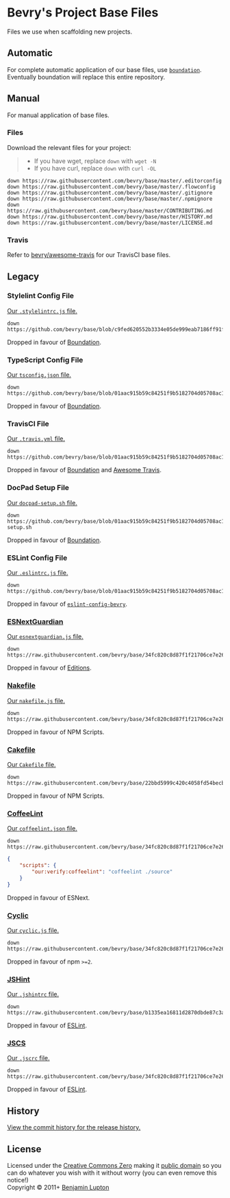 # Bevry's Project Base Files

Files we use when scaffolding new projects.

## Automatic

For complete automatic application of our base files, use [`boundation`](https://github.com/bevry/boundation). Eventually boundation will replace this entire repository.

## Manual

For manual application of base files.

### Files

Download the relevant files for your project:

> -   If you have wget, replace `down` with `wget -N`
> -   If you have curl, replace `down` with `curl -OL`

```shell
down https://raw.githubusercontent.com/bevry/base/master/.editorconfig
down https://raw.githubusercontent.com/bevry/base/master/.flowconfig
down https://raw.githubusercontent.com/bevry/base/master/.gitignore
down https://raw.githubusercontent.com/bevry/base/master/.npmignore
down https://raw.githubusercontent.com/bevry/base/master/CONTRIBUTING.md
down https://raw.githubusercontent.com/bevry/base/master/HISTORY.md
down https://raw.githubusercontent.com/bevry/base/master/LICENSE.md
```

### Travis

Refer to [bevry/awesome-travis](https://github.com/bevry/awesome-travis/) for our TravisCI base files.

## Legacy

### Stylelint Config File

[Our `.stylelintrc.js` file.](https://github.com/bevry/base/blob/c9fed620552b3334e05de999eab7186ff91fbf2d/.stylelintrc.js)

```shell
down https://github.com/bevry/base/blob/c9fed620552b3334e05de999eab7186ff91fbf2d/.stylelintrc.js
```

Dropped in favour of [Boundation](https://github.com/bevry/boundation).

### TypeScript Config File

[Our `tsconfig.json` file.](https://github.com/bevry/base/blob/01aac915b59c84251f9b5182704d05708ac1aa86/tsconfig.json)

```shell
down https://github.com/bevry/base/blob/01aac915b59c84251f9b5182704d05708ac1aa86/tsconfig.json
```

Dropped in favour of [Boundation](https://github.com/bevry/boundation).

### TravisCI File

[Our `.travis.yml` file.](https://github.com/bevry/base/blob/01aac915b59c84251f9b5182704d05708ac1aa86/.travis.yml)

```shell
down https://github.com/bevry/base/blob/01aac915b59c84251f9b5182704d05708ac1aa86/.travis.yml
```

Dropped in favour of [Boundation](https://github.com/bevry/boundation) and [Awesome Travis](https://github.com/bevry/awesome-travis).

### DocPad Setup File

[Our `docpad-setup.sh` file.](https://github.com/bevry/base/blob/01aac915b59c84251f9b5182704d05708ac1aa86/docpad-setup.sh)

```shell
down https://github.com/bevry/base/blob/01aac915b59c84251f9b5182704d05708ac1aa86/docpad-setup.sh
```

Dropped in favour of [Boundation](https://github.com/bevry/boundation).

### ESLint Config File

[Our `.eslintrc.js` file.](https://github.com/bevry/base/blob/01aac915b59c84251f9b5182704d05708ac1aa86/.eslintrc.js)

```shell
down https://github.com/bevry/base/blob/01aac915b59c84251f9b5182704d05708ac1aa86/.eslintrc.js
```

Dropped in favour of [`eslint-config-bevry`](https://github.com/bevry/eslint-config-bevry).

### [ESNextGuardian](https://github.com/bevry/esnextguardian)

[Our `esnextguardian.js` file.](https://github.com/bevry/base/blob/34fc820c8d87f1f21706ce7e26882b6cd5437368/esnextguardian.js)

```shell
down https://raw.githubusercontent.com/bevry/base/34fc820c8d87f1f21706ce7e26882b6cd5437368/esnextguardian.js
```

Dropped in favour of [Editions](https://github.com/bevry/editions).

### [Nakefile](https://github.com/bevry/base/wiki/Nakefile)

[Our `nakefile.js` file.](https://github.com/bevry/base/blob/34fc820c8d87f1f21706ce7e26882b6cd5437368/nakefile.js)

```shell
down https://raw.githubusercontent.com/bevry/base/34fc820c8d87f1f21706ce7e26882b6cd5437368/nakefile.js
```

Dropped in favour of NPM Scripts.

### [Cakefile](http://coffeescript.org/#cake)

[Our `Cakefile` file.](https://raw.githubusercontent.com/bevry/base/22bbd5999c420c4058fd54becb9b1cd3cd1d70dd/Cakefile)

```shell
down https://raw.githubusercontent.com/bevry/base/22bbd5999c420c4058fd54becb9b1cd3cd1d70dd/Cakefile
```

Dropped in favour of NPM Scripts.

### [CoffeeLint](http://www.coffeelint.org)

[Our `coffeelint.json` file.](https://github.com/bevry/base/blob/34fc820c8d87f1f21706ce7e26882b6cd5437368/coffeelint.json)

```shell
down https://raw.githubusercontent.com/bevry/base/34fc820c8d87f1f21706ce7e26882b6cd5437368/coffeelint.json
```

```json
{
    "scripts": {
        "our:verify:coffeelint": "coffeelint ./source"
    }
}
```

Dropped in favour of ESNext.

### [Cyclic](https://github.com/bevry/base/wiki/Cyclic)

[Our `cyclic.js` file.](https://github.com/bevry/base/blob/34fc820c8d87f1f21706ce7e26882b6cd5437368/cyclic.js)

```shell
down https://raw.githubusercontent.com/bevry/base/34fc820c8d87f1f21706ce7e26882b6cd5437368/cyclic.js
```

Dropped in favour of npm `>=2`.

### [JSHint](http://jshint.com)

[Our `.jshintrc` file.](https://github.com/bevry/base/blob/b1335ea16811d2870dbde87c3a1a606797db54a0/.jshintrc)

```shell
down https://raw.githubusercontent.com/bevry/base/b1335ea16811d2870dbde87c3a1a606797db54a0/.jshintrc
```

Dropped in favour of [ESLint](http://eslint.org).

### [JSCS](http://jscs.info)

[Our `.jscrc` file.](https://github.com/bevry/base/blob/34fc820c8d87f1f21706ce7e26882b6cd5437368/.jscrc)

```shell
down https://raw.githubusercontent.com/bevry/base/34fc820c8d87f1f21706ce7e26882b6cd5437368/.jscrc
```

Dropped in favour of [ESLint](http://eslint.org).

## History

[View the commit history for the release history.](https://github.com/bevry/base/commits/master)

## License

Licensed under the [Creative Commons Zero](http://creativecommons.org/publicdomain/zero/1.0/) making it [public domain](https://en.wikipedia.org/wiki/Public_domain) so you can do whatever you wish with it without worry (you can even remove this notice!)
<br/>Copyright &copy; 2011+ [Benjamin Lupton](http://balupton.com)
